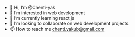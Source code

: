 - 👋 Hi, I’m @Chenti-yak
- 👀 I’m interested in web development
- 🌱 I’m currently learning react js
- 💞️ I’m looking to collaborate on web development projects.
- 📫 How to reach me chenti.yakub@gmail.com

<!---
Chenti-yak/Chenti-yak is a ✨ special ✨ repository because its `README.md` (this file) appears on your GitHub profile.
You can click the Preview link to take a look at your changes.
--->

